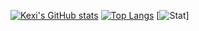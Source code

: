 [![Kexi's GitHub stats](https://github-readme-stats.vercel.app/api?username=kexi&theme=vue-dark&show_icons=true&show_icons=true)](https://github.com/kexi/github-readme-stats)
[![Top Langs](https://github-readme-stats.vercel.app/api/top-langs/?username=kexi&theme=vue-dark&show_icons=true&layout=large&show_icons=true&show_icons=true)](https://github.com/kexi/github-readme-stats)
[![Stat](https://wakatime.com/share/@kexi/b432dce3-6843-4ae0-8a84-bc13b27dd764.svg)]
